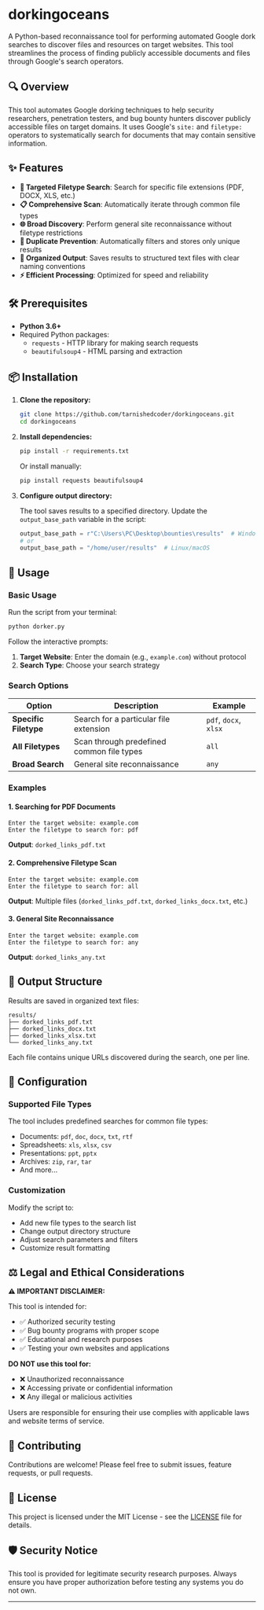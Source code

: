 # dorkingoceans

A Python-based reconnaissance tool for performing automated Google dork searches to discover files and resources on target websites. This tool streamlines the process of finding publicly accessible documents and files through Google's search operators.

## 🔍 Overview

This tool automates Google dorking techniques to help security researchers, penetration testers, and bug bounty hunters discover publicly accessible files on target domains. It uses Google's `site:` and `filetype:` operators to systematically search for documents that may contain sensitive information.

## ✨ Features

- **🎯 Targeted Filetype Search**: Search for specific file extensions (PDF, DOCX, XLS, etc.)
- **📋 Comprehensive Scan**: Automatically iterate through common file types
- **🌐 Broad Discovery**: Perform general site reconnaissance without filetype restrictions  
- **🔄 Duplicate Prevention**: Automatically filters and stores only unique results
- **📁 Organized Output**: Saves results to structured text files with clear naming conventions
- **⚡ Efficient Processing**: Optimized for speed and reliability

## 🛠️ Prerequisites

- **Python 3.6+**
- Required Python packages:
  - `requests` - HTTP library for making search requests
  - `beautifulsoup4` - HTML parsing and extraction

## 📦 Installation

1. **Clone the repository:**
   ```bash
   git clone https://github.com/tarnishedcoder/dorkingoceans.git
   cd dorkingoceans
   ```

2. **Install dependencies:**
   ```bash
   pip install -r requirements.txt
   ```
   
   Or install manually:
   ```bash
   pip install requests beautifulsoup4
   ```

3. **Configure output directory:**
   
   The tool saves results to a specified directory. Update the `output_base_path` variable in the script:
   ```python
   output_base_path = r"C:\Users\PC\Desktop\bounties\results"  # Windows
   # or
   output_base_path = "/home/user/results"  # Linux/macOS
   ```

## 🚀 Usage

### Basic Usage

Run the script from your terminal:
```bash
python dorker.py
```

Follow the interactive prompts:
1. **Target Website**: Enter the domain (e.g., `example.com`) without protocol
2. **Search Type**: Choose your search strategy

### Search Options

| Option | Description | Example |
|--------|-------------|---------|
| **Specific Filetype** | Search for a particular file extension | `pdf`, `docx`, `xlsx` |
| **All Filetypes** | Scan through predefined common file types | `all` |
| **Broad Search** | General site reconnaissance | `any` |

### Examples

#### 1. Searching for PDF Documents
```
Enter the target website: example.com
Enter the filetype to search for: pdf
```
**Output**: `dorked_links_pdf.txt`

#### 2. Comprehensive Filetype Scan
```
Enter the target website: example.com  
Enter the filetype to search for: all
```
**Output**: Multiple files (`dorked_links_pdf.txt`, `dorked_links_docx.txt`, etc.)

#### 3. General Site Reconnaissance
```
Enter the target website: example.com
Enter the filetype to search for: any
```
**Output**: `dorked_links_any.txt`

## 📂 Output Structure

Results are saved in organized text files:
```
results/
├── dorked_links_pdf.txt
├── dorked_links_docx.txt
├── dorked_links_xlsx.txt
└── dorked_links_any.txt
```

Each file contains unique URLs discovered during the search, one per line.

## 🔧 Configuration

### Supported File Types

The tool includes predefined searches for common file types:
- Documents: `pdf`, `doc`, `docx`, `txt`, `rtf`
- Spreadsheets: `xls`, `xlsx`, `csv`
- Presentations: `ppt`, `pptx`
- Archives: `zip`, `rar`, `tar`
- And more...

### Customization

Modify the script to:
- Add new file types to the search list
- Change output directory structure
- Adjust search parameters and filters
- Customize result formatting

## ⚖️ Legal and Ethical Considerations

**⚠️ IMPORTANT DISCLAIMER:**

This tool is intended for:
- ✅ Authorized security testing
- ✅ Bug bounty programs with proper scope
- ✅ Educational and research purposes
- ✅ Testing your own websites and applications

**DO NOT use this tool for:**
- ❌ Unauthorized reconnaissance
- ❌ Accessing private or confidential information
- ❌ Any illegal or malicious activities

Users are responsible for ensuring their use complies with applicable laws and website terms of service.

## 🤝 Contributing

Contributions are welcome! Please feel free to submit issues, feature requests, or pull requests.

## 📄 License

This project is licensed under the MIT License - see the [LICENSE](LICENSE) file for details.

## 🛡️ Security Notice

This tool is provided for legitimate security research purposes. Always ensure you have proper authorization before testing any systems you do not own.


---
